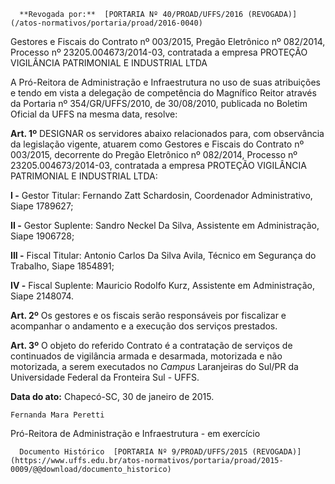       **Revogada por:**  [PORTARIA Nº 40/PROAD/UFFS/2016 (REVOGADA)](/atos-normativos/portaria/proad/2016-0040) 

   Gestores e Fiscais do Contrato nº 003/2015, Pregão Eletrônico nº 082/2014, Processo nº 23205.004673/2014-03, contratada a empresa PROTEÇÃO VIGILÂNCIA PATRIMONIAL E INDUSTRIAL LTDA  

A Pró-Reitora de Administração e Infraestrutura no uso de suas atribuições e tendo em vista a delegação de competência do Magnífico Reitor através da Portaria nº 354/GR/UFFS/2010, de 30/08/2010, publicada no Boletim Oficial da UFFS na mesma data, resolve:

 **Art. 1º** DESIGNAR os servidores abaixo relacionados para, com observância da legislação vigente, atuarem como Gestores e Fiscais do Contrato nº 003/2015, decorrente do Pregão Eletrônico nº 082/2014, Processo nº 23205.004673/2014-03, contratada a empresa PROTEÇÃO VIGILÂNCIA PATRIMONIAL E INDUSTRIAL LTDA:

 **I -** Gestor Titular: Fernando Zatt Schardosin, Coordenador Administrativo, Siape 1789627;

 **II -** Gestor Suplente: Sandro Neckel Da Silva, Assistente em Administração, Siape 1906728;

 **III -** Fiscal Titular: Antonio Carlos Da Silva Avila, Técnico em Segurança do Trabalho, Siape 1854891;

 **IV -** Fiscal Suplente: Mauricio Rodolfo Kurz, Assistente em Administração, Siape 2148074.

 **Art. 2º** Os gestores e os fiscais serão responsáveis por fiscalizar e acompanhar o andamento e a execução dos serviços prestados.

 **Art. 3º** O objeto do referido Contrato é a contratação de serviços de continuados de vigilância armada e desarmada, motorizada e não motorizada, a serem executados no *Campus* Laranjeiras do Sul/PR da Universidade Federal da Fronteira Sul - UFFS.

  

   **Data do ato:** Chapecó-SC, 30 de janeiro de 2015.   
 

    Fernanda Mara Peretti   
 Pró-Reitora de Administração e Infraestrutura - em exercício 

      Documento Histórico  [PORTARIA Nº 9/PROAD/UFFS/2015 (REVOGADA)](https://www.uffs.edu.br/atos-normativos/portaria/proad/2015-0009/@@download/documento_historico)     
      